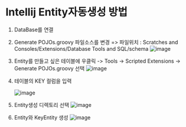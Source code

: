 # Intellij Entity자동생성 방법

1. DataBase를 연결
2. Generate POJOs.groovy 파일소스를 변경
   => 파일위치 : Scratches and Consoles/Extensions/Database Tools and SQL/schema
   ![image](https://github.com/bm1201/OpenSource/assets/87167038/919a2437-668a-4759-a42e-0f57add4301f)

3. Entity를 만들고 싶은 테이블에 우클릭 -> Tools -> Scripted Extensions -> Generate POJOs.groovy 선택
   ![image](https://github.com/bm1201/OpenSource/assets/87167038/e533a31b-97d5-4aa1-9075-da89f620f668)
   
4. 테이블의 KEY 컬럼을 입력

   ![image](https://github.com/bm1201/OpenSource/assets/87167038/a6f2db5d-21e1-4911-a9b6-6acf4a85a195)
   
5. Entity생성 디렉토리 선택
   ![image](https://github.com/bm1201/OpenSource/assets/87167038/5b1642f6-836c-408b-80a3-0c7047e8b862)

6. Entity와 KeyEntity 생성
   ![image](https://github.com/bm1201/OpenSource/assets/87167038/45261263-f2ff-4f31-9108-73b715bddb60)

